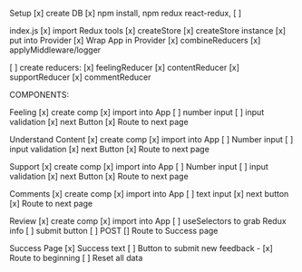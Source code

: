 Setup
[x] create DB
[x] npm install, npm redux react-redux, 
[ ] 

index.js
[x] import Redux tools
 [x] createStore
    [x] createStore instance
        [x] put into Provider
 [x] Wrap App in Provider
 [x] combineReducers
 [x] applyMiddleware/logger

[ ] create reducers:
    [x] feelingReducer
    [x] contentReducer
    [x] supportReducer
    [x] commentReducer


COMPONENTS:

Feeling
[x] create comp
[x] import into App
[ ] number input
    [ ] input validation
[x] next Button
    [x] Route to next page

Understand Content
[x] create comp
[x] import into App
[ ] Number input
    [ ] input validation
[x] next Button
    [x] Route to next page  

Support
[x] create comp
[x] import into App
[ ] Number input
    [ ] input validation
[x] next Button
    [x] Route to next page

Comments
[x] create comp
[x] import into App
[ ] text input
[x] next button
    [x] Route to next page

Review
[x] create comp
[x] import into App
[ ] useSelectors to grab Redux info
[ ] submit button
    [ ] POST
    [] Route to Success page

Success Page
[x] Success text
[ ] Button to submit new feedback - 
    [x] Route to beginning
    [ ] Reset all data

